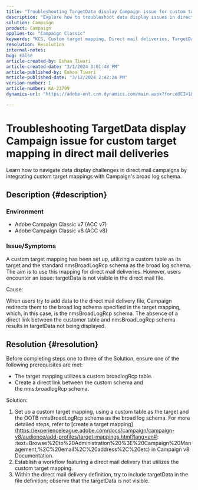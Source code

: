 ```yaml
---
title: "Troubleshooting TargetData display Campaign issue for custom target mapping in direct mail deliveries"
description: "Explore how to troubleshoot data display issues in direct mail deliveries with custom target mapping using Campaign's broad log schema."
solution: Campaign
product: Campaign
applies-to: "Campaign Classic"
keywords: "KCS, Custom target mapping, Direct mail deliveries, TargetData, Custom Table, OOTB, Broad log schema, Workflow, Link creation, Campaign, Troubleshooting"
resolution: Resolution
internal-notes: 
bug: False
article-created-by: Eshaa Tiwari
article-created-date: "3/1/2024 3:01:48 PM"
article-published-by: Eshaa Tiwari
article-published-date: "3/12/2024 2:42:24 PM"
version-number: 1
article-number: KA-23799
dynamics-url: "https://adobe-ent.crm.dynamics.com/main.aspx?forceUCI=1&pagetype=entityrecord&etn=knowledgearticle&id=661aa79b-dcd7-ee11-9078-6045bd006b25"

---
```

# Troubleshooting TargetData display Campaign issue for custom target mapping in direct mail deliveries


Learn how to navigate data display challenges in direct mail campaigns by integrating custom target mappings with Campaign's broad log schema.

## Description {#description}


### Environment

- Adobe Campaign Classic v7 (ACC v7)
- Adobe Campaign Classic v8 (ACC v8)


### Issue/Symptoms

A custom target mapping has been set up, utilizing a custom table as its target and the standard nmsBroadLogRcp schema as the broad log schema. The aim is to use this mapping for direct mail deliveries. However, users encounter an issue: targetData is not visible in the direct mail file.

Cause:

When users try to add data to the direct mail delivery file, Campaign redirects them to the broad log schema specified in the target mapping, which, in this case, is the nmsBroadLogRcp schema. The absence of a direct link between the customer table and nmsBroadLogRcp schema results in targetData not being displayed.


## Resolution {#resolution}


Before completing steps one to three of the Solution, ensure one of the following prerequisites are met:

- The target mapping utilizes a custom broadlogRcp table.
- Create a direct link between the custom schema and the nms:broadlogRcp schema.


Solution:

1. Set up a custom target mapping, using a custom table as the target and the OOTB nmsBroadLogRcp schema as the broad log schema. For more detailed steps, refer to [create a target mapping](https://experienceleague.adobe.com/docs/campaign/campaign-v8/audience/add-profiles/target-mappings.html?lang=en#: :text=Browse%20to%20Administration%20%3E%20Campaign%20Management,%2C%20email%2C%20address%2C%20etc) in Campaign v8 Documentation.
2. Establish a workflow featuring a direct mail delivery that utilizes the custom target mapping.
3. Within the direct mail delivery definition, try to include targetData in the file definition; observe that the targetData is not visible.

